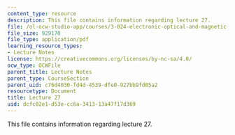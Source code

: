 ```yaml
---
content_type: resource
description: This file contains information regarding lecture 27.
file: /ol-ocw-studio-app/courses/3-024-electronic-optical-and-magnetic-properties-of-materials-spring-2013/dcfc02e1d53ecc6a341313a47f17d369_MIT3_024S13_2012lec27.pdf
file_size: 929170
file_type: application/pdf
learning_resource_types:
- Lecture Notes
license: https://creativecommons.org/licenses/by-nc-sa/4.0/
ocw_type: OCWFile
parent_title: Lecture Notes
parent_type: CourseSection
parent_uid: c76d4030-fd4d-4539-dfe0-927bb9fd85a2
resourcetype: Document
title: Lecture 27
uid: dcfc02e1-d53e-cc6a-3413-13a47f17d369
---
```

This file contains information regarding lecture 27.